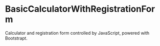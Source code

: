 # BasicCalculatorWithRegistrationForm
Calculator and registration form controlled by JavaScript, powered with Bootstrapt.
